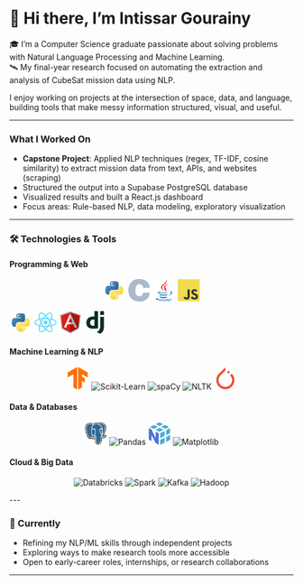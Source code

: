 # 👋 Hi there, I’m Intissar Gourainy

🎓 I’m a Computer Science graduate passionate about solving problems with Natural Language Processing and Machine Learning.  
🛰️ My final-year research focused on automating the extraction and analysis of CubeSat mission data using NLP.

I enjoy working on projects at the intersection of space, data, and language, building tools that make messy information structured, visual, and useful.

---

###  What I Worked On

- **Capstone Project**: Applied NLP techniques (regex, TF-IDF, cosine similarity) to extract mission data from text, APIs, and websites (scraping)  
- Structured the output into a Supabase PostgreSQL database  
- Visualized results and built a React.js dashboard  
- Focus areas: Rule-based NLP, data modeling, exploratory visualization

---

### 🛠️ Technologies & Tools

#### Programming & Web
<p align="center">
  <p align="center"> <img alt="Python" src="https://raw.githubusercontent.com/devicons/devicon/master/icons/python/python-original.svg" width="40" height="40" title="Python"/> <img alt="C" src="https://raw.githubusercontent.com/devicons/devicon/master/icons/c/c-original.svg" width="40" height="40" title="C"/> <img alt="Java" src="https://raw.githubusercontent.com/devicons/devicon/master/icons/java/java-original.svg" width="40" height="40" title="Java"/> <img alt="JavaScript" src="https://raw.githubusercontent.com/devicons/devicon/master/icons/javascript/javascript-original.svg" width="40" height="40" title="JavaScript"/> </p> 
  <img alt="Python" src="https://raw.githubusercontent.com/devicons/devicon/master/icons/python/python-original.svg" width="40" height="40"/>
  <img alt="React" src="https://raw.githubusercontent.com/devicons/devicon/master/icons/react/react-original.svg" width="40" height="40"/>
  <img alt="Angular" src="https://raw.githubusercontent.com/devicons/devicon/master/icons/angularjs/angularjs-original.svg" width="40" height="40"/>
  <img alt="Django" src="https://raw.githubusercontent.com/devicons/devicon/master/icons/django/django-plain.svg" width="40" height="40"/>
</p>

#### Machine Learning & NLP
<p align="center">
  <img alt="TensorFlow" src="https://raw.githubusercontent.com/devicons/devicon/master/icons/tensorflow/tensorflow-original.svg" width="40" height="40"/>
  <img alt="Scikit-Learn" src="https://upload.wikimedia.org/wikipedia/commons/0/05/Scikit_learn_logo_small.svg" width="40" height="40"/>
  <img alt="spaCy" src="https://upload.wikimedia.org/wikipedia/commons/0/0a/SpaCy_logo.svg" width="40" height="40"/>
  <img alt="NLTK" src="https://upload.wikimedia.org/wikipedia/commons/6/6b/Nltk_logo.svg" width="40" height="40"/>
  <img alt="PyTorch" src="https://raw.githubusercontent.com/devicons/devicon/master/icons/pytorch/pytorch-original.svg" width="40" height="40"/>
</p>

#### Data & Databases
<p align="center">
  <img alt="PostgreSQL" src="https://raw.githubusercontent.com/devicons/devicon/master/icons/postgresql/postgresql-original.svg" width="40" height="40"/>
  <img alt="Pandas" src="https://pandas.pydata.org/static/img/pandas_mark.svg" width="40" height="40"/>
  <img alt="NumPy" src="https://raw.githubusercontent.com/devicons/devicon/master/icons/numpy/numpy-original.svg" width="40" height="40"/>
  <img alt="Matplotlib" src="https://matplotlib.org/_static/logo2_compressed.svg" width="40" height="40"/>
</p>

#### Cloud & Big Data
<p align="center">
  <img alt="Databricks" src="https://www.vectorlogo.zone/logos/databricks/databricks-ar21.svg" width="100" height="40"/>
  <img alt="Spark" src="https://upload.wikimedia.org/wikipedia/commons/f/f3/Apache_Spark_logo.svg" width="80" height="40"/>
  <img alt="Kafka" src="https://www.vectorlogo.zone/logos/apache_kafka/apache_kafka-icon.svg" width="40" height="40"/>
  <img alt="Hadoop" src="https://www.vectorlogo.zone/logos/apache_hadoop/apache_hadoop-icon.svg" width="40" height="40"/>
</p>
---

### 🌱 Currently

- Refining my NLP/ML skills through independent projects  
- Exploring ways to make research tools more accessible  
- Open to early-career roles, internships, or research collaborations

---
